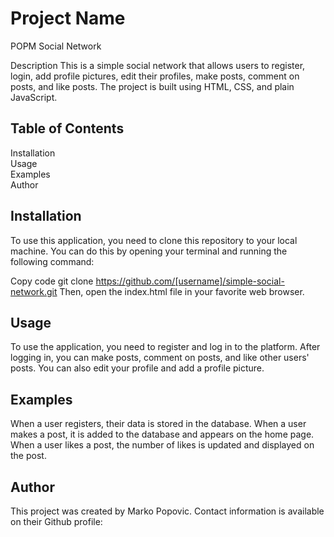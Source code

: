 # Project Name
POPM Social Network

Description
This is a simple social network that allows users to register, login, add profile pictures, edit their profiles, make posts, comment on posts, and like posts. The project is built using HTML, CSS, and plain JavaScript.

## Table of Contents <br />
Installation <br />
Usage <br />
Examples <br />
Author

## Installation
To use this application, you need to clone this repository to your local machine. You can do this by opening your terminal and running the following command:


Copy code
git clone https://github.com/[username]/simple-social-network.git
Then, open the index.html file in your favorite web browser.

## Usage
To use the application, you need to register and log in to the platform. After logging in, you can make posts, comment on posts, and like other users' posts. You can also edit your profile and add a profile picture.

## Examples
When a user registers, their data is stored in the database.
When a user makes a post, it is added to the database and appears on the home page.
When a user likes a post, the number of likes is updated and displayed on the post.
## Author
This project was created by Marko Popovic. Contact information is available on their Github profile: 

